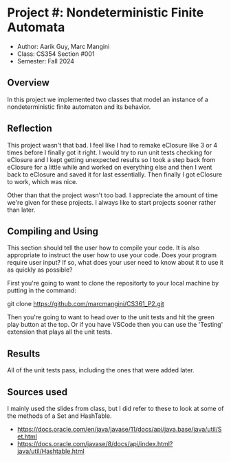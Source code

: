 # Project #: Nondeterministic Finite Automata

* Author: Aarik Guy, Marc Mangini
* Class: CS354 Section #001
* Semester: Fall 2024

## Overview

In this project we implemented two classes that model an instance of a nondeterministic
finite automaton and its behavior. 

## Reflection

This project wasn't that bad. I feel like I had to remake eClosure 
like 3 or 4 times before I finally got it right. I would try to run unit
tests checking for eClosure and I kept getting unexpected results so I took a step
back from eClosure for a little while and worked on everything else and then
I went back to eClosure and saved it for last essentially. Then finally I got
eClosure to work, which was nice.

Other than that the project wasn't too bad. I appreciate the amount of time
we're given for these projects. I always like to start projects sooner rather
than later. 

## Compiling and Using

This section should tell the user how to compile your code.  It is
also appropriate to instruct the user how to use your code. Does your
program require user input? If so, what does your user need to know
about it to use it as quickly as possible?

First you're going to want to clone the repositorty to your local machine by putting in the command:

git clone https://github.com/marcmangini/CS361_P2.git

Then you're going to want to head over to the unit tests and hit the green play button at the top.
Or if you have VSCode then you can use the 'Testing' extension that plays all the unit tests.

## Results

All of the unit tests pass, including the ones that were added later.

## Sources used

I mainly used the slides from class, but I did refer to these to look at some of the methods of a Set and HashTable.

- https://docs.oracle.com/en/java/javase/11/docs/api/java.base/java/util/Set.html
- https://docs.oracle.com/javase/8/docs/api/index.html?java/util/Hashtable.html
